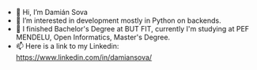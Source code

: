 - 👋 Hi, I’m Damián Sova
- 👀 I’m interested in development mostly in Python on backends.
- 🌱 I finished Bachelor's Degree at BUT FIT, currently I'm studying at PEF MENDELU, Open Informatics, Master's Degree.
- 📫 Here is a link to my Linkedin: https://www.linkedin.com/in/damiansova/
